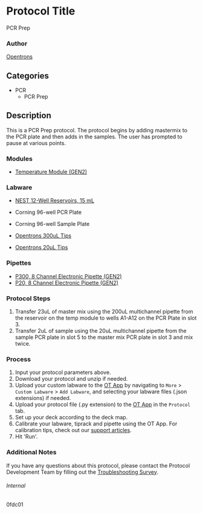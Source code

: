 # Protocol Title
PCR Prep

### Author
[Opentrons](https://opentrons.com/)

## Categories
* PCR
	* PCR Prep

## Description
This is a PCR Prep protocol. The protocol begins by adding mastermix to the PCR plate and then adds in the samples. The user has prompted to pause at various points.

### Modules
* [Temperature Module (GEN2)](https://shop.opentrons.com/collections/hardware-modules/products/tempdeck)

### Labware
* [NEST 12-Well Reservoirs, 15 mL](https://shop.opentrons.com/nest-12-well-reservoirs-15-ml/)
* Corning 96-well PCR Plate
* Corning 96-well Sample Plate

* [Opentrons 300uL Tips](https://shop.opentrons.com/opentrons-300ul-tips-1000-refills/)
* [Opentrons 20µL Tips](https://shop.opentrons.com/opentrons-20-l-tips-160-racks-800-refills/)

### Pipettes
* [P300, 8 Channel Electronic Pipette (GEN2)](https://shop.opentrons.com/8-channel-electronic-pipette/)
* [P20, 8 Channel Electronic Pipette (GEN2)](https://shop.opentrons.com/8-channel-electronic-pipette/)

### Protocol Steps
1. Transfer 23uL of master mix using the 200uL multichannel pipette from the reservoir on the temp module to wells A1-A12 on the PCR Plate in slot 3.
2. Transfer 2uL of sample using the 20uL multichannel pipette from the sample PCR plate in slot 5 to the master mix PCR plate in slot 3 and mix twice.

### Process
1. Input your protocol parameters above.
2. Download your protocol and unzip if needed.
3. Upload your custom labware to the [OT App](https://opentrons.com/ot-app) by navigating to `More` > `Custom Labware` > `Add Labware`, and selecting your labware files (.json extensions) if needed.
4. Upload your protocol file (.py extension) to the [OT App](https://opentrons.com/ot-app) in the `Protocol` tab.
5. Set up your deck according to the deck map.
6. Calibrate your labware, tiprack and pipette using the OT App. For calibration tips, check out our [support articles](https://support.opentrons.com/en/collections/1559720-guide-for-getting-started-with-the-ot-2).
7. Hit 'Run'.

### Additional Notes
If you have any questions about this protocol, please contact the Protocol Development Team by filling out the [Troubleshooting Survey](https://protocol-troubleshooting.paperform.co/).

###### Internal
0fdc01

